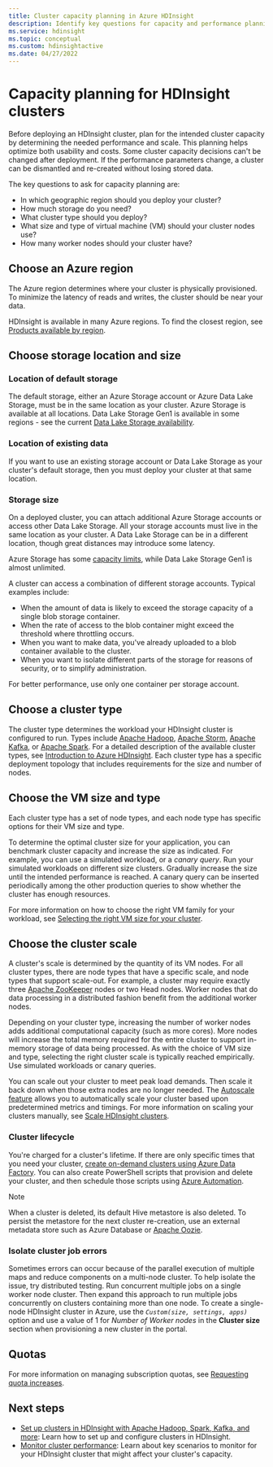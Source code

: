 ```yaml
---
title: Cluster capacity planning in Azure HDInsight 
description: Identify key questions for capacity and performance planning of an Azure HDInsight cluster.
ms.service: hdinsight
ms.topic: conceptual
ms.custom: hdinsightactive
ms.date: 04/27/2022
---
```


# Capacity planning for HDInsight clusters

Before deploying an HDInsight cluster, plan for the intended cluster capacity by determining the needed performance and scale. This planning helps optimize both usability and costs. Some cluster capacity decisions can't be changed after deployment. If the performance parameters change, a cluster can be dismantled and re-created without losing stored data.

The key questions to ask for capacity planning are:

* In which geographic region should you deploy your cluster?
* How much storage do you need?
* What cluster type should you deploy?
* What size and type of virtual machine (VM) should your cluster nodes use?
* How many worker nodes should your cluster have?

## Choose an Azure region

The Azure region determines where your cluster is physically provisioned. To minimize the latency of reads and writes, the cluster should be near your data.

HDInsight is available in many Azure regions. To find the closest region, see [Products available by region](https://azure.microsoft.com/global-infrastructure/services/?products=hdinsight).

## Choose storage location and size

### Location of default storage

The default storage, either an Azure Storage account or Azure Data Lake Storage, must be in the same location as your cluster. Azure Storage is available at all locations. Data Lake Storage Gen1 is available in some regions - see the current [Data Lake Storage availability](https://azure.microsoft.com/global-infrastructure/services/?products=storage).

### Location of existing data

If you want to use an existing storage account or Data Lake Storage as your cluster's default storage, then you must deploy your cluster at that same location.

### Storage size

On a deployed cluster, you can attach additional Azure Storage accounts or access other Data Lake Storage. All your storage accounts must live in the same location as your cluster. A Data Lake Storage can be in a different location, though great distances may introduce some latency.

Azure Storage has some [capacity limits](../azure-resource-manager/management/azure-subscription-service-limits.md#storage-limits), while  Data Lake Storage Gen1 is almost unlimited.

A cluster can access a combination of different storage accounts. Typical examples include:

* When the amount of data is likely to exceed the storage capacity of a single blob storage
container.
* When the rate of access to the blob container might exceed the threshold where throttling occurs.
* When you want to make data, you've already uploaded to a blob container available to the
cluster.
* When you want to isolate different parts of the storage for reasons of security, or to simplify
administration.

For better performance, use only one container per storage account.

## Choose a cluster type

The cluster type determines the workload your HDInsight cluster is configured to run. Types include [Apache Hadoop](./hadoop/apache-hadoop-introduction.md), [Apache Storm](./storm/apache-storm-overview.md), [Apache Kafka](./kafka/apache-kafka-introduction.md), or [Apache Spark](./spark/apache-spark-overview.md). For a detailed description of the available cluster types, see [Introduction to Azure HDInsight](hdinsight-overview.md#cluster-types-in-hdinsight). Each cluster type has a specific deployment topology that includes requirements for the size and number of nodes.

## Choose the VM size and type

Each cluster type has a set of node types, and each node type has specific options for their VM size and type.

To determine the optimal cluster size for your application, you can benchmark cluster capacity and increase the size as indicated. For example, you can use a simulated workload, or a *canary query*. Run your simulated workloads on different size clusters. Gradually increase the size until the intended performance is reached. A canary query can be inserted periodically among the other production queries to show whether the cluster has enough resources.

For more information on how to choose the right VM family for your workload, see [Selecting the right VM size for your cluster](hdinsight-selecting-vm-size.md).

## Choose the cluster scale

A cluster's scale is determined by the quantity of its VM nodes. For all cluster types, there are node types that have a specific scale, and node types that support scale-out. For example, a cluster may  require exactly three [Apache ZooKeeper](https://zookeeper.apache.org/) nodes or two Head nodes. Worker nodes that do data processing in a distributed fashion benefit from the additional worker nodes.

Depending on your cluster type, increasing the number of worker nodes adds additional computational capacity (such as more cores). More nodes will increase the total memory required for the entire cluster to support in-memory storage of data being processed. As with the choice of VM size and type, selecting the right cluster scale is typically reached empirically. Use simulated workloads or canary queries.

You can scale out your cluster to meet peak load demands. Then scale it back down when those extra nodes are no longer needed. The [Autoscale feature](hdinsight-autoscale-clusters.md) allows you to automatically scale your cluster based upon predetermined metrics and timings. For more information on scaling your clusters manually, see [Scale HDInsight clusters](hdinsight-scaling-best-practices.md).

### Cluster lifecycle

You're charged for a cluster's lifetime. If there are only specific times that you need your cluster, [create on-demand clusters using Azure Data Factory](hdinsight-hadoop-create-linux-clusters-adf.md). You can also create PowerShell scripts that provision and delete your cluster, and then schedule those scripts using [Azure Automation](https://azure.microsoft.com/services/automation/).

> [!NOTE]  
> When a cluster is deleted, its default Hive metastore is also deleted. To persist the metastore for the next cluster re-creation, use an external metadata store such as Azure Database or [Apache Oozie](https://oozie.apache.org/).

### Isolate cluster job errors

Sometimes errors can occur because of the parallel execution of multiple maps and reduce components on a multi-node cluster. To help isolate the issue, try distributed testing. Run concurrent multiple jobs on a single worker node cluster. Then expand this approach to run multiple jobs concurrently on clusters containing more than one node. To create a single-node HDInsight cluster in Azure, use the *`Custom(size, settings, apps)`* option  and use a value of 1 for *Number of Worker nodes* in the **Cluster size** section when provisioning a new cluster in the portal.

## Quotas

For more information on managing subscription quotas, see [Requesting quota increases](quota-increase-request.md).

## Next steps

* [Set up clusters in HDInsight with Apache Hadoop, Spark, Kafka, and more](hdinsight-hadoop-provision-linux-clusters.md): Learn how to set up and configure clusters in HDInsight.
* [Monitor cluster performance](hdinsight-key-scenarios-to-monitor.md): Learn about key scenarios to monitor for your HDInsight cluster that might affect your cluster's capacity.
